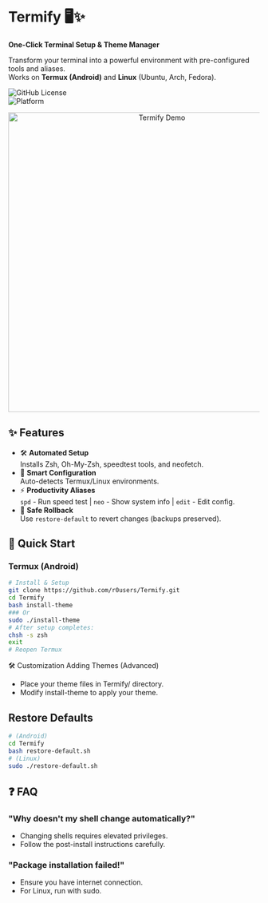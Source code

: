 # Termify 🖥️✨  
**One-Click Terminal Setup & Theme Manager**  

Transform your terminal into a powerful environment with pre-configured tools and aliases.  
Works on **Termux (Android)** and **Linux** (Ubuntu, Arch, Fedora).  

![GitHub License](https://img.shields.io/badge/License-MIT-blue)  
![Platform](https://img.shields.io/badge/Platform-Termux%20%7C%20Linux-green)  

<div align="center">
  <img src="https://i.imgur.com/your-demo-image.png" width="600" alt="Termify Demo">  
</div>

## ✨ Features  
- 🛠️ **Automated Setup**  
  Installs Zsh, Oh-My-Zsh, speedtest tools, and neofetch.  
- 🔌 **Smart Configuration**  
  Auto-detects Termux/Linux environments.  
- ⚡ **Productivity Aliases**  
  `spd` - Run speed test | `neo` - Show system info | `edit` - Edit config.  
- 🔄 **Safe Rollback**  
  Use `restore-default` to revert changes (backups preserved).  

## 🚀 Quick Start  

### Termux (Android)  
```bash  
# Install & Setup  
git clone https://github.com/r0users/Termify.git  
cd Termify  
bash install-theme
### Or
sudo ./install-theme  
# After setup completes:  
chsh -s zsh  
exit  
# Reopen Termux 
```

🛠️ Customization
Adding Themes (Advanced)
- Place your theme files in Termify/ directory.
- Modify install-theme to apply your theme.

## Restore Defaults
```bash
# (Android)
cd Termify
bash restore-default.sh
# (Linux)
sudo ./restore-default.sh
```

## ❓ FAQ
### "Why doesn't my shell change automatically?"

- Changing shells requires elevated privileges.
- Follow the post-install instructions carefully.

### "Package installation failed!"

- Ensure you have internet connection.
- For Linux, run with sudo.